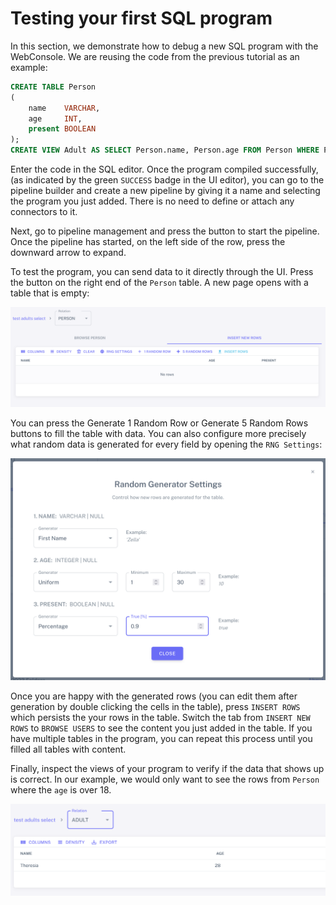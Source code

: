 # Testing your first SQL program

In this section, we demonstrate how to debug a new SQL program with the
WebConsole. We are reusing the code from the previous tutorial as an example:

```sql
CREATE TABLE Person
(
    name    VARCHAR,
    age     INT,
    present BOOLEAN
);
CREATE VIEW Adult AS SELECT Person.name, Person.age FROM Person WHERE Person.age > 18;
```

Enter the code in the SQL editor. Once the program compiled successfully, (as
indicated by the green `SUCCESS` badge in the UI editor), you can go to the
pipeline builder and create a new pipeline by giving it a name and selecting the
program you just added. There is no need to define or attach any connectors to
it.

Next, go to pipeline management and press the <icon icon="bx:play-circle" />
button to start the pipeline. Once the pipeline has started, on the left side of
the row, press the downward arrow <icon icon="material-symbols:expand-more" />
to expand.

To test the program, you can send data to it directly through the UI.
Press the <icon icon="bx:upload" /> button on the right end of the `Person` table. A new page
opens with a table that is empty:

![Table Insert](table-insert.png)

You can press the Generate 1 Random Row or Generate 5 Random Rows buttons to
fill the table with data. You can also configure more precisely what random
data is generated for every field by opening the `RNG Settings`:

![RNG Settings](rng-settings.png)

Once you are happy with the generated rows (you can edit them after generation
by double clicking the cells in the table), press `INSERT ROWS` which persists
the your rows in the table. Switch the tab from `INSERT NEW ROWS` to `BROWSE
USERS` to see the content you just added in the table. If you have multiple
tables in the program, you can repeat this process until you filled all tables
with content.

Finally, inspect the views of your program to verify if the data that shows up
is correct. In our example, we would only want to see the rows from `Person`
where the `age` is over 18.

![Showing the Adults relation](adults.png)
